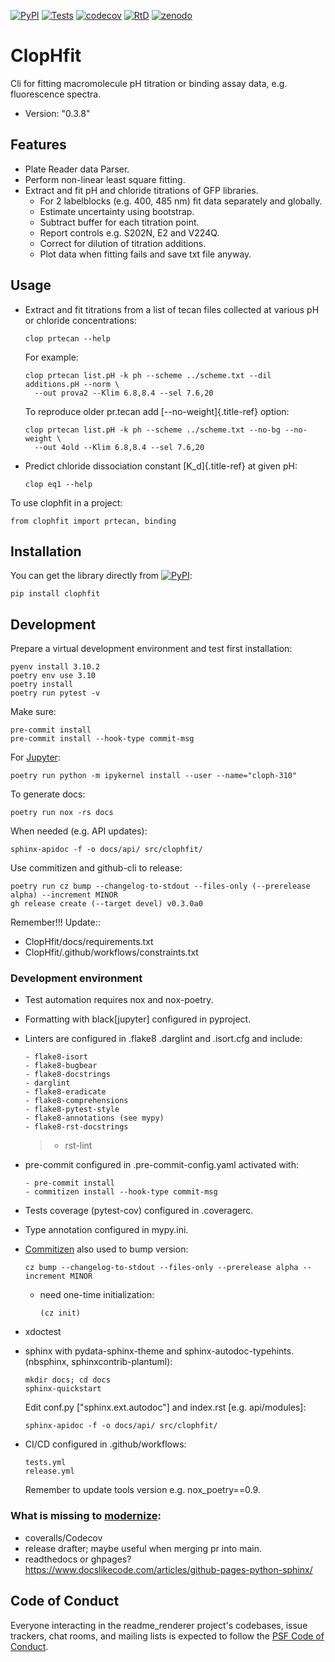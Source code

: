 [![PyPI](https://img.shields.io/pypi/v/ClopHfit.svg)](https://pypi.org/project/ClopHfit/)
[![Tests](https://github.com/darosio/ClopHfit/actions/workflows/tests.yml/badge.svg)](https://github.com/darosio/ClopHfit/actions/workflows/tests.yml)
[![codecov](https://codecov.io/gh/darosio/ClopHfit/branch/main/graph/badge.svg?token=OU6F9VFUQ6)](https://codecov.io/gh/darosio/ClopHfit)
[![RtD](https://readthedocs.org/projects/clophfit/badge/)](https://clophfit.readthedocs.io/)
[![zenodo](https://zenodo.org/badge/DOI/10.5281/zenodo.6354112.svg)](https://doi.org/10.5281/zenodo.6354112)
# ClopHfit

Cli for fitting macromolecule pH titration or binding assay data, e.g.
fluorescence spectra.

-   Version: "0.3.8"

## Features

-   Plate Reader data Parser.
-   Perform non-linear least square fitting.
-   Extract and fit pH and chloride titrations of GFP libraries.
    -   For 2 labelblocks (e.g. 400, 485 nm) fit data separately and
        globally.
    -   Estimate uncertainty using bootstrap.
    -   Subtract buffer for each titration point.
    -   Report controls e.g. S202N, E2 and V224Q.
    -   Correct for dilution of titration additions.
    -   Plot data when fitting fails and save txt file anyway.

## Usage

-   Extract and fit titrations from a list of tecan files collected at
    various pH or chloride concentrations:

        clop prtecan --help

    For example:

        clop prtecan list.pH -k ph --scheme ../scheme.txt --dil additions.pH --norm \
          --out prova2 --Klim 6.8,8.4 --sel 7.6,20

    To reproduce older pr.tecan add [\--no-weight]{.title-ref} option:

        clop prtecan list.pH -k ph --scheme ../scheme.txt --no-bg --no-weight \
          --out 4old --Klim 6.8,8.4 --sel 7.6,20

-   Predict chloride dissociation constant [K_d]{.title-ref} at given
    pH:

        clop eq1 --help

To use clophfit in a project:

    from clophfit import prtecan, binding

## Installation

You can get the library directly from
[![PyPI](https://img.shields.io/pypi/v/ClopHfit.svg)](https://pypi.org/project/ClopHfit/):

    pip install clophfit

## Development

Prepare a virtual development environment and test first installation:

    pyenv install 3.10.2
    poetry env use 3.10
    poetry install
    poetry run pytest -v

Make sure:

    pre-commit install
    pre-commit install --hook-type commit-msg

For [Jupyter](https://jupyter.org/):

    poetry run python -m ipykernel install --user --name="cloph-310"

To generate docs:

    poetry run nox -rs docs

When needed (e.g. API updates):

    sphinx-apidoc -f -o docs/api/ src/clophfit/

Use commitizen and github-cli to release:

    poetry run cz bump --changelog-to-stdout --files-only (--prerelease alpha) --increment MINOR
    gh release create (--target devel) v0.3.0a0

Remember!!! Update::
- ClopHfit/docs/requirements.txt
- ClopHfit/.github/workflows/constraints.txt

### Development environment

-   Test automation requires nox and nox-poetry.

-   Formatting with black\[jupyter\] configured in pyproject.

-   Linters are configured in .flake8 .darglint and .isort.cfg and
    include:

        - flake8-isort
        - flake8-bugbear
        - flake8-docstrings
        - darglint
        - flake8-eradicate
        - flake8-comprehensions
        - flake8-pytest-style
        - flake8-annotations (see mypy)
        - flake8-rst-docstrings

    > -   rst-lint

-   pre-commit configured in .pre-commit-config.yaml activated with:

        - pre-commit install
        - commitizen install --hook-type commit-msg

-   Tests coverage (pytest-cov) configured in .coveragerc.

-   Type annotation configured in mypy.ini.

-   [Commitizen](https://commitizen-tools.github.io/commitizen/) also
    used to bump version:

        cz bump --changelog-to-stdout --files-only --prerelease alpha --increment MINOR

    -   need one-time initialization:

            (cz init)

-   xdoctest

-   sphinx with pydata-sphinx-theme and sphinx-autodoc-typehints.
    (nbsphinx, sphinxcontrib-plantuml):

        mkdir docs; cd docs
        sphinx-quickstart

    Edit conf.py \[\"sphinx.ext.autodoc\"\] and index.rst \[e.g.
    api/modules\]:

        sphinx-apidoc -f -o docs/api/ src/clophfit/

-   CI/CD configured in .github/workflows:

        tests.yml
        release.yml

    Remember to update tools version e.g. nox_poetry==0.9.

### What is missing to [modernize](https://cjolowicz.github.io/posts/hypermodern-python-06-ci-cd/):

-   coveralls/Codecov
-   release drafter; maybe useful when merging pr into main.
-   readthedocs or ghpages?
    <https://www.docslikecode.com/articles/github-pages-python-sphinx/>

## Code of Conduct

Everyone interacting in the readme_renderer project\'s codebases, issue
trackers, chat rooms, and mailing lists is expected to follow the [PSF
Code of
Conduct](https://github.com/pypa/.github/blob/main/CODE_OF_CONDUCT.md).
